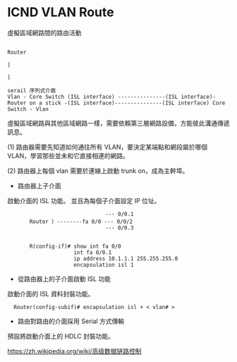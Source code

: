 # ICND VLAN Route
虛擬區域網路間的路由活動


                                                                           Router
                                                                             | 
                                                                             |
                                                                         serail 序列式介面
    Vlan - Core Switch (ISL interface) ---------------(ISL interface)- Router on a stick -(ISL interface)---------------(ISL interface) Core Switch - Vlan

虛擬區域網路與其他區域網路一樣，需要依賴第三層網路設備，方能彼此溝通傳遞訊息。

(1) 路由器需要先知道如何通往所有 VLAN，要決定某端點和網段屬於哪個 VLAN，學習那些並未和它直接相連的網路。

(2) 路由器上每個 vlan 需要於連線上啟動 trunk on，成為主幹埠。

* 路由器上子介面

啟動介面的 ISL 功能。
並且為每個子介面設定 IP 位址。


                                   --- 0/0.1
           Router ）--------fa 0/0 --- 0/0/2
                                   --- 0/0.3
                                   
                                   
           R(config-if)# show int fa 0/0
                         int fa 0/0.1
                         ip address 10.1.1.1 255.255.255.0
                         encapsulation isl 1
                          
* 從路由器上的子介面啟動 ISL 功能

啟動介面的 ISL 資料封裝功能。

      Router(config-subif)# encapsulation isl + < vlan# >
      
* 路由對路由的介面採用 Serial 方式傳輸

預設將啟動介面上的 HDLC 封裝功能。

https://zh.wikipedia.org/wiki/高级数据链路控制
      
 
